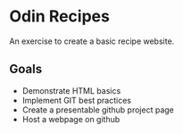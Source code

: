 # Odin Recipes
An exercise to create a basic recipe website.

## Goals
- Demonstrate HTML basics
- Implement GIT best practices
- Create a presentable github project page
- Host a webpage on github